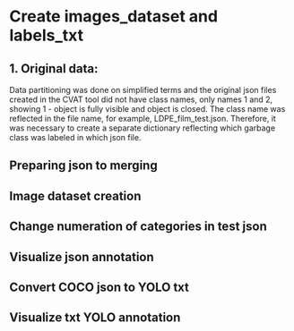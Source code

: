 # Create images_dataset and labels_txt
## 1. Original data:
Data partitioning was done on simplified terms and the original json files created in the CVAT tool did not have class names, only names 1 and 2, showing 1 - object is fully visible and object is closed. The class name was reflected in the file name, for example, LDPE_film_test.json. Therefore, it was necessary to create a separate dictionary reflecting which garbage class was labeled in which json file. 
## Preparing json to merging
## Image dataset creation
## Сhange numeration of categories in test json
## Visualize json annotation
## Convert COCO json to YOLO txt
## Visualize txt YOLO annotation
